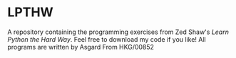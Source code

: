 # LPTHW
A repository containing the programming exercises from Zed Shaw's *Learn Python the
Hard Way*.
Feel free to download my code if you like!
All programs are written by Asgard
From HKG/00852
